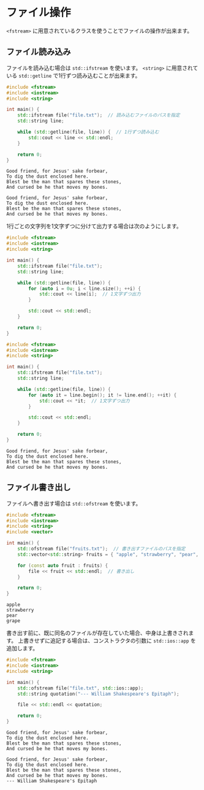# ファイル操作

`<fstream>` に用意されているクラスを使うことでファイルの操作が出来ます。

## ファイル読み込み

ファイルを読み込む場合は `std::ifstream` を使います。
`<string>` に用意されている `std::getline` で1行ずつ読み込むことが出来ます。

```cpp tab="main.cc"
#include <fstream>
#include <iostream>
#include <string>

int main() {
    std::ifstream file("file.txt");  // 読み込むファイルのパスを指定
    std::string line;

    while (std::getline(file, line)) {  // 1行ずつ読み込む
        std::cout << line << std::endl;
    }

    return 0;
}
```

```tab="file.txt"
Good friend, for Jesus' sake forbear,
To dig the dust enclosed here.
Blest be the man that spares these stones,
And cursed be he that moves my bones.
```

```tab="実行結果"
Good friend, for Jesus' sake forbear,
To dig the dust enclosed here.
Blest be the man that spares these stones,
And cursed be he that moves my bones.
```

1行ごとの文字列を1文字ずつに分けて出力する場合は次のようにします。

```cpp tab="配列のように操作する場合" hl_lines="10 11 12"
#include <fstream>
#include <iostream>
#include <string>

int main() {
    std::ifstream file("file.txt");
    std::string line;

    while (std::getline(file, line)) {
        for (auto i = 0u; i < line.size(); ++i) {
            std::cout << line[i];  // 1文字ずつ出力
        }

        std::cout << std::endl;
    }

    return 0;
}
```

```cpp tab="イテレータで操作する場合" hl_lines="10 11 12"
#include <fstream>
#include <iostream>
#include <string>

int main() {
    std::ifstream file("file.txt");
    std::string line;

    while (std::getline(file, line)) {
        for (auto it = line.begin(); it != line.end(); ++it) {
            std::cout << *it;  // 1文字ずつ出力
        }

        std::cout << std::endl;
    }

    return 0;
}
```

```tab="実行結果"
Good friend, for Jesus' sake forbear,
To dig the dust enclosed here.
Blest be the man that spares these stones,
And cursed be he that moves my bones.
```

## ファイル書き出し

ファイルへ書き出す場合は `std::ofstream` を使います。

```cpp tab="main.cc"
#include <fstream>
#include <iostream>
#include <string>
#include <vector>

int main() {
    std::ofstream file("fruits.txt");  // 書き出すファイルのパスを指定
    std::vector<std::string> fruits = { "apple", "strawberry", "pear", "grape" };

    for (const auto fruit : fruits) {
        file << fruit << std::endl;  // 書き出し
    }

    return 0;
}
```

```tab="プログラム実行後のfruits.txt"
apple
strawberry
pear
grape

```

書き出す前に、既に同名のファイルが存在していた場合、中身は上書きされます。
上書きせずに追記する場合は、コンストラクタの引数に `std::ios::app` を追加します。

```cpp tab="main.cc" hl_lines="6"
#include <fstream>
#include <iostream>
#include <string>

int main() {
    std::ofstream file("file.txt", std::ios::app);
    std::string quotation("--- William Shakespeare's Epitaph");

    file << std::endl << quotation;

    return 0;
}
```

```tab="プログラム実行前のfile.txt"
Good friend, for Jesus' sake forbear,
To dig the dust enclosed here.
Blest be the man that spares these stones,
And cursed be he that moves my bones.
```

```tab="プログラム実行後のfile.txt"
Good friend, for Jesus' sake forbear,
To dig the dust enclosed here.
Blest be the man that spares these stones,
And cursed be he that moves my bones.
--- William Shakespeare's Epitaph
```